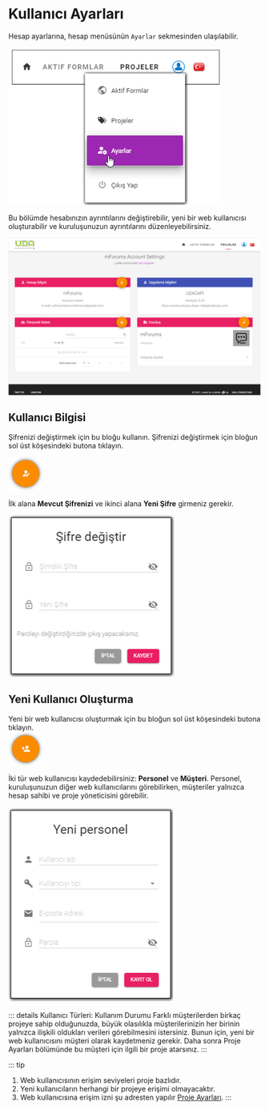 # Kullanıcı Ayarları
 
Hesap ayarlarına, hesap menüsünün `Ayarlar` sekmesinden ulaşılabilir.
 
![An image](./img/s3-AppSettingsMenu.png)

Bu bölümde hesabınızın ayrıntılarını değiştirebilir, yeni bir web kullanıcısı oluşturabilir ve kuruluşunuzun ayrıntılarını düzenleyebilirsiniz.
 
 
![An image](./img/s3-AppSettings.png)
 
## Kullanıcı Bilgisi
 
Şifrenizi değiştirmek için bu bloğu kullanın. Şifrenizi değiştirmek için bloğun sol üst köşesindeki butona tıklayın.

![An image](./img/btn_accountInfo.png)
 
İlk alana **Mevcut Şifrenizi** ve ikinci alana **Yeni Şifre** girmeniz gerekir.
 
![An image](./img/s3-AppSettingsChangePass.png)
 
## Yeni Kullanıcı Oluşturma
 
Yeni bir web kullanıcısı oluşturmak için bu bloğun sol üst köşesindeki butona tıklayın.  
![An image](./img/btn_addStaff.png)
 
İki tür web kullanıcısı kaydedebilirsiniz: **Personel** ve **Müşteri**. Personel, kuruluşunuzun diğer web kullanıcılarını görebilirken, müşteriler yalnızca hesap sahibi ve proje yöneticisini görebilir.
 
![An image](./img/s3-AppSettingsAddStaff.png)
 
::: details Kullanıcı Türleri: Kullanım Durumu
Farklı müşterilerden birkaç projeye sahip olduğunuzda, büyük olasılıkla müşterilerinizin her birinin yalnızca ilişkili oldukları verileri görebilmesini istersiniz. Bunun için, yeni bir web kullanıcısını müşteri olarak kaydetmeniz gerekir. Daha sonra Proje Ayarları bölümünde bu müşteri için ilgili bir proje atarsınız.
:::
 
::: tip
1. Web kullanıcısının erişim seviyeleri proje bazlıdır.  
2. Yeni kullanıcıların herhangi bir projeye erişimi olmayacaktır.
3. Web kullanıcısına erişim izni şu adresten yapılır [Proje Ayarları](/guide/04-projects.html#project-settings.md).
:::